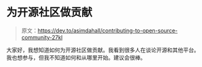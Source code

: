 # 为开源社区做贡献

> 原文：<https://dev.to/asimdahall/contributing-to-open-source-community-27kl>

大家好，我想知道如何为开源社区做贡献。我看到很多人在谈论开源和其他平台。我也想参与，但我不知道如何和从哪里开始。建议会很棒。